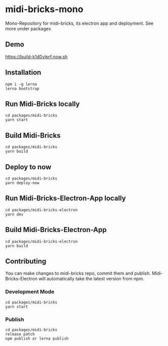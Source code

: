 # midi-bricks-mono

Mono-Repository for midi-bricks, its electron app and deployment. See more under packages

## Demo

https://build-k1d0vlprf.now.sh

## Installation

```
npm i -g lerna
lerna bootstrap
```

## Run Midi-Bricks locally

```
cd packages/midi-bricks
yarn start
```

## Build Midi-Bricks

```
cd packages/midi-bricks
yarn build
```

## Deploy to now

```
cd packages/midi-bricks
yarn deploy-now
```

## Run Midi-Bricks-Electron-App locally

```
cd packages/midi-bricks-electron
yarn dev
```

## Build Midi-Bricks-Electron-App

```
cd packages/midi-bricks-electron
yarn build
```

## Contributing

You can make changes to midi-bricks repo, commit them and publish. Midi-Bricks-Electron will automatically take the latest version from npm.

### Development Mode

```
cd packages/midi-bricks
yarn start
```

### Publish

```
cd packages/midi-bricks
release patch
npm publish or lerna publish
```
